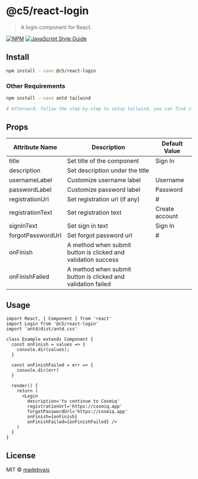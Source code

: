 # @c5/react-login

> A login component for React.

[![NPM](https://img.shields.io/npm/v/@c5/react-login.svg)](https://www.npmjs.com/package/@c5/react-login) [![JavaScript Style Guide](https://img.shields.io/badge/code_style-standard-brightgreen.svg)](https://standardjs.com)

## Install

```bash
npm install --save @c5/react-login
```

### Other Requirements

```bash
npm install --save antd tailwind

# Afterward, follow the step-by-step to setup tailwind, you can find it here: https://tailwindcss.com/docs/installation/
```

## Props

| Attribute Name | Description | Default Value |
|----------------|-------------|---------------|
| title | Set title of the component | Sign In |
| description | Set description under the title | |
| usernameLabel | Customize username label | Username |
| passwordLabel | Customize password label | Password |
| registrationUrl | Set registration url (if any) | # |
| registrationText | Set registration text | Create account |
| signInText | Set sign in text | Sign In |
| forgotPasswordUrl | Set forgot password url | # |
| onFinish | A method when submit button is clicked and validation success | |
| onFinishFailed | A method when submit button is clicked and validation failed | |

## Usage

```tsx
import React, { Component } from 'react'
import Login from '@c5/react-login'
import 'antd/dist/antd.css'

class Example extends Component {
  const onFinish = values => {
    console.dir(values);
  }

  const onFinishFailed = err => {
    console.dir(err)
  }

  render() {
    return (
      <Login
        description='to continue to Cosmiq'
        registrationUrl='https://cosmiq.app'
        forgotPasswordUrl='https://cosmiq.app'
        onFinish={onFinish}
        onFinishFailed={onFinishFailed} />
    )
  }
}
```

## License

MIT © [madebyais](https://github.com/madebyais)
